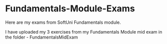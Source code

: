 # Fundamentals-Module-Exams
Here are my exams from SoftUni Fundamentals module.

I have uploaded my 3 exercises from my Fundamentals Module mid exam in the folder - FundamentalsMidExam
